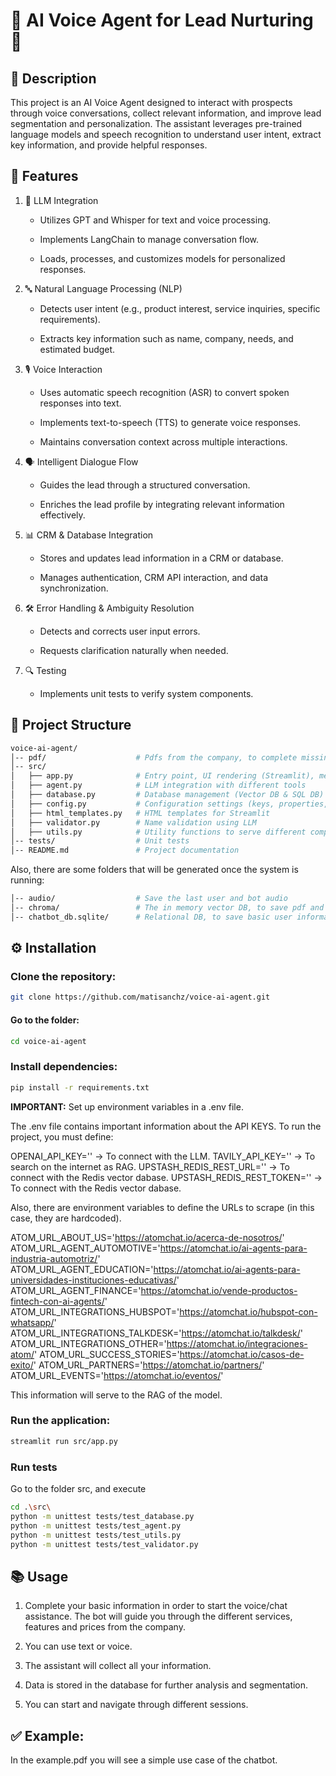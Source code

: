 # 🤖 AI Voice Agent for Lead Nurturing 🤖

## 📝 Description

This project is an AI Voice Agent designed to interact with prospects through voice conversations, collect relevant information, and improve lead segmentation and personalization. The assistant leverages pre-trained language models and speech recognition to understand user intent, extract key information, and provide helpful responses.

## 🚀 Features

1. 🧠 LLM Integration

    * Utilizes GPT and Whisper for text and voice processing.

    * Implements LangChain to manage conversation flow.

    * Loads, processes, and customizes models for personalized responses.

2. 🔤 Natural Language Processing (NLP)

    * Detects user intent (e.g., product interest, service inquiries, specific requirements).

    * Extracts key information such as name, company, needs, and estimated budget.

3. 🎙️ Voice Interaction

    * Uses automatic speech recognition (ASR) to convert spoken responses into text.

    * Implements text-to-speech (TTS) to generate voice responses.

    * Maintains conversation context across multiple interactions.

4. 🗣️ Intelligent Dialogue Flow

    * Guides the lead through a structured conversation.

    * Enriches the lead profile by integrating relevant information effectively.

5. 📊 CRM & Database Integration

    * Stores and updates lead information in a CRM or database.

    * Manages authentication, CRM API interaction, and data synchronization.

6. 🛠️ Error Handling & Ambiguity Resolution

    * Detects and corrects user input errors.

    * Requests clarification naturally when needed.

7. 🔍 Testing

    * Implements unit tests to verify system components.

## 📂 Project Structure

```bash
voice-ai-agent/
│-- pdf/                    # Pdfs from the company, to complete missing information, and save into Vector DB
│-- src/
│   ├── app.py              # Entry point, UI rendering (Streamlit), message handling
│   ├── agent.py            # LLM integration with different tools
│   ├── database.py         # Database management (Vector DB & SQL DB)
│   ├── config.py           # Configuration settings (keys, properties, paths)
│   ├── html_templates.py   # HTML templates for Streamlit
│   ├── validator.py        # Name validation using LLM
│   ├── utils.py            # Utility functions to serve different components
│-- tests/                  # Unit tests
│-- README.md               # Project documentation
```

Also, there are some folders that will be generated once the system is running:

```bash
│-- audio/                  # Save the last user and bot audio
│-- chroma/                 # The in memory vector DB, to save pdf and web information about the company
│-- chatbot_db.sqlite/      # Relational DB, to save basic user information
```
## ⚙️ Installation

### Clone the repository:
```bash
git clone https://github.com/matisanchz/voice-ai-agent.git
```
#### Go to the folder:
```bash
cd voice-ai-agent
```
### Install dependencies:
```bash
pip install -r requirements.txt
```

**IMPORTANT:** Set up environment variables in a .env file.

The .env file contains important information about the API KEYS. To run the project, you must define:

OPENAI_API_KEY='' -> To connect with the LLM.
TAVILY_API_KEY='' -> To search on the internet as RAG.
UPSTASH_REDIS_REST_URL='' -> To connect with the Redis vector dabase.
UPSTASH_REDIS_REST_TOKEN='' -> To connect with the Redis vector dabase.

Also, there are environment variables to define the URLs to scrape (in this case, they are hardcoded).

ATOM_URL_ABOUT_US='https://atomchat.io/acerca-de-nosotros/'
ATOM_URL_AGENT_AUTOMOTIVE='https://atomchat.io/ai-agents-para-industria-automotriz/'
ATOM_URL_AGENT_EDUCATION='https://atomchat.io/ai-agents-para-universidades-instituciones-educativas/'
ATOM_URL_AGENT_FINANCE='https://atomchat.io/vende-productos-fintech-con-ai-agents/'
ATOM_URL_INTEGRATIONS_HUBSPOT='https://atomchat.io/hubspot-con-whatsapp/'
ATOM_URL_INTEGRATIONS_TALKDESK='https://atomchat.io/talkdesk/'
ATOM_URL_INTEGRATIONS_OTHER='https://atomchat.io/integraciones-atom/'
ATOM_URL_SUCCESS_STORIES='https://atomchat.io/casos-de-exito/'
ATOM_URL_PARTNERS='https://atomchat.io/partners/'
ATOM_URL_EVENTS='https://atomchat.io/eventos/'

This information will serve to the RAG of the model.

### Run the application:
```bash
streamlit run src/app.py
```

### Run tests
Go to the folder src, and execute
```bash
cd .\src\
python -m unittest tests/test_database.py
python -m unittest tests/test_agent.py
python -m unittest tests/test_utils.py
python -m unittest tests/test_validator.py
```
## 📚 Usage

1. Complete your basic information in order to start the voice/chat assistance. The bot will guide you through the different services, features and prices from the company. 

2. You can use text or voice.

3. The assistant will collect all your information.

4. Data is stored in the database for further analysis and segmentation.

5. You can start and navigate through different sessions.

## ✅ Example:

In the example.pdf you will see a simple use case of the chatbot.
